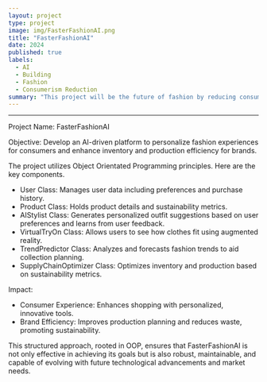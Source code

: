 ```yaml
---
layout: project
type: project
image: img/FasterFashionAI.png
title: "FasterFashionAI"
date: 2024
published: true
labels:
  - AI
  - Building
  - Fashion
  - Consumerism Reduction
summary: "This project will be the future of fashion by reducing consumption"
---
```

--- 
Project Name: FasterFashionAI

Objective: Develop an AI-driven platform to personalize fashion experiences for consumers and enhance inventory and production efficiency for brands.

The project utilizes Object Orientated Programming principles. Here are the key components.

- User Class: Manages user data including preferences and purchase history.
- Product Class: Holds product details and sustainability metrics.
- AIStylist Class: Generates personalized outfit suggestions based on user preferences and learns from user feedback.
- VirtualTryOn Class: Allows users to see how clothes fit using augmented reality.
- TrendPredictor Class: Analyzes and forecasts fashion trends to aid collection planning.
- SupplyChainOptimizer Class: Optimizes inventory and production based on sustainability metrics.

Impact:

- Consumer Experience: Enhances shopping with personalized, innovative tools.
- Brand Efficiency: Improves production planning and reduces waste, promoting sustainability.

This structured approach, rooted in OOP, ensures that FasterFashionAI is not only effective in achieving its goals but is also robust, maintainable, and capable of evolving with future technological advancements and market needs.
  
